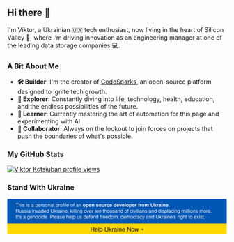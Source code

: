 
## Hi there 👋

I'm Viktor, a Ukrainian 🇺🇦 tech enthusiast, now living in the heart of Silicon Valley 🌉, where I’m driving innovation as an engineering manager at one of the leading data storage companies 💻.

### A Bit About Me
- **🛠️ Builder**: I'm the creator of [CodeSparks](https://codesparks.org), an open-source platform designed to ignite tech growth.
- **🔭 Explorer**: Constantly diving into life, technology, health, education, and the endless possibilities of the future.
- **🌱 Learner**: Currently mastering the art of automation for this page and experimenting with AI.
- **🤝 Collaborator**: Always on the lookout to join forces on projects that push the boundaries of what's possible.

### My GitHub Stats
[![Viktor Kotsiuban profile views](https://u8views.com/api/v1/github/profiles/4364316/views/day-week-month-total-count.svg)](https://u8views.com/github/gbdrm)

### Stand With Ukraine
[![Stand With Ukraine](https://raw.githubusercontent.com/vshymanskyy/StandWithUkraine/main/banner-personal-page.svg)](https://stand-with-ukraine.pp.ua)
